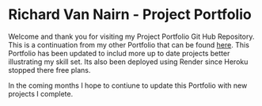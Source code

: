 <h1>Richard Van Nairn - Project Portfolio</h1>
Welcome and thank you for visiting my Project Portfolio Git Hub Repository. This is a continuation from my other Portfolio that can be found <a href ="https://github.com/RvN-R/portfolio" >here</a>. This Portfolio has been updated to includ more up to date projects better illustrating my skill set. Its also been deployed using Render since Heroku stopped there free plans. 

In the coming months I hope to contiune to update this Portfolio with new projects I complete. 
